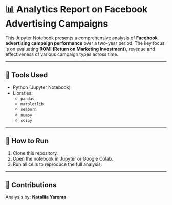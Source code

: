 # 📊 Analytics Report on Facebook Advertising Campaigns

This Jupyter Notebook presents a comprehensive analysis of **Facebook advertising campaign performance** over a two-year period. The key focus is on evaluating **ROMI (Return on Marketing Investment)**, revenue and effectiveness of various campaign types across time.

---

## 🧰 Tools Used

- Python (Jupyter Notebook)
- Libraries:
  - `pandas`
  - `matplotlib`
  - `seaborn`
  - `numpy`
  - `scipy`

---

## 📌 How to Run

1. Clone this repository.
2. Open the notebook in Jupyter or Google Colab.
3. Run all cells to reproduce the full analysis.

---

## 🙌 Contributions

Analysis by: **Nataliia Yarema**  
